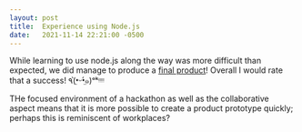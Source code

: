 ```yaml
---
layout: post
title:  Experience using Node.js
date:   2021-11-14 22:21:00 -0500
---
```


While learning to use node.js along the way was more difficult than expected, we did manage to produce a [final product](https://github.com/synkathairo/ruebook)! Overall I would rate that a success! ٩(•̤̀ᵕ•̤́๑)ᵒᵏᵎᵎᵎᵎ

THe focused environment of a hackathon as well as the collaborative aspect means that it is more possible to create a product prototype quickly; perhaps this is reminiscent of workplaces?